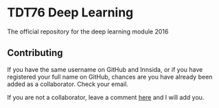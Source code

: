 # TDT76 Deep Learning

The official repository for the deep learning module 2016

## Contributing

If you have the same username on GitHub and Innsida, or if you have registered your full name on GitHub, chances are you have already been added as a collaborator. Check your email.

If you are not a collaborator, leave a comment [here](https://github.com/Oyvindkg/tdt76-deep-learning-2016/issues/1) and I will add you.
